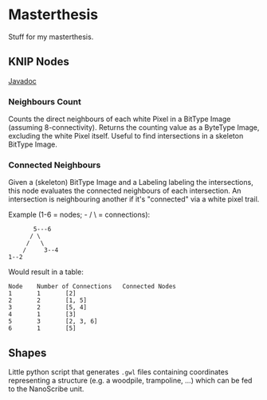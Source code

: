 # Masterthesis

Stuff for my masterthesis.

## KNIP Nodes
[Javadoc](http://javadoc.imagej.net/)

### Neighbours Count
Counts the direct neighbours of each white Pixel in a BitType Image (assuming 8-connectivity). Returns the counting value as a ByteType Image, excluding the white Pixel itself. Useful to find intersections in a skeleton BitType Image.

### Connected Neighbours
Given a (skeleton) BitType Image and a Labeling labeling the intersections, this node evaluates the connected neighbours of each intersection. An intersection is neighbouring another if it's "connected" via a white pixel trail.

Example (1-6 = nodes; - / \ = connections):

```
       5---6
      / \
     /   \
    /     3--4
1--2
```

Would result in a table:

```
Node	Number of Connections	Connected Nodes
1		1		[2]
2		2		[1, 5]
3		2		[5, 4]
4		1		[3]
5		3		[2, 3, 6]
6		1		[5]
```

## Shapes
Little python script that generates `.gwl` files containing coordinates representing a structure (e.g. a woodpile, trampoline, ...) which can be fed to the NanoScribe unit.


